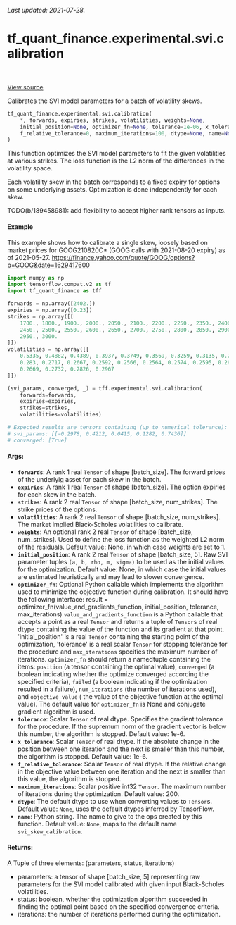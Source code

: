 <!--
This file is generated by a tool. Do not edit directly.
For open-source contributions the docs will be updated automatically.
-->

*Last updated: 2021-07-28.*

<div itemscope itemtype="http://developers.google.com/ReferenceObject">
<meta itemprop="name" content="tf_quant_finance.experimental.svi.calibration" />
<meta itemprop="path" content="Stable" />
</div>

# tf_quant_finance.experimental.svi.calibration

<!-- Insert buttons and diff -->

<table class="tfo-notebook-buttons tfo-api" align="left">
</table>

<a target="_blank" href="https://github.com/google/tf-quant-finance/blob/master/tf_quant_finance/experimental/svi/calibration.py">View source</a>



Calibrates the SVI model parameters for a batch of volatility skews.

```python
tf_quant_finance.experimental.svi.calibration(
    *, forwards, expiries, strikes, volatilities, weights=None,
    initial_position=None, optimizer_fn=None, tolerance=1e-06, x_tolerance=0,
    f_relative_tolerance=0, maximum_iterations=100, dtype=None, name=None
)
```



<!-- Placeholder for "Used in" -->

This function optimizes the SVI model parameters to fit the given volatilities
at various strikes. The loss function is the L2 norm of the differences in the
volatility space.

Each volatility skew in the batch corresponds to a fixed expiry for options
on some underlying assets. Optimization is done independently for each skew.

TODO(b/189458981): add flexibility to accept higher rank tensors as inputs.

#### Example
This example shows how to calibrate a single skew, loosely based on market
prices for GOOG210820C* (GOOG calls with 2021-08-20 expiry) as of 2021-05-27.
https://finance.yahoo.com/quote/GOOG/options?p=GOOG&date=1629417600

```python
import numpy as np
import tensorflow.compat.v2 as tf
import tf_quant_finance as tff

forwards = np.array([2402.])
expiries = np.array([0.23])
strikes = np.array([[
    1700., 1800., 1900., 2000., 2050., 2100., 2200., 2250., 2350., 2400.,
    2450., 2500., 2550., 2600., 2650., 2700., 2750., 2800., 2850., 2900.,
    2950., 3000.
]])
volatilities = np.array([[
    0.5335, 0.4882, 0.4389, 0.3937, 0.3749, 0.3569, 0.3259, 0.3135, 0.29,
    0.283, 0.2717, 0.2667, 0.2592, 0.2566, 0.2564, 0.2574, 0.2595, 0.2621,
    0.2669, 0.2732, 0.2826, 0.2967
]])

(svi_params, converged, _) = tff.experimental.svi.calibration(
    forwards=forwards,
    expiries=expiries,
    strikes=strikes,
    volatilities=volatilities)

# Expected results are tensors containing (up to numerical tolerance):
# svi_params: [[-0.2978, 0.4212, 0.0415, 0.1282, 0.7436]]
# converged: [True]
```

#### Args:


* <b>`forwards`</b>: A rank 1 real `Tensor` of shape [batch_size]. The forward prices
  of the underlyig asset for each skew in the batch.
* <b>`expiries`</b>: A rank 1 real `Tensor` of shape [batch_size]. The option expiries
  for each skew in the batch.
* <b>`strikes`</b>: A rank 2 real `Tensor` of shape [batch_size, num_strikes]. The
  strike prices of the options.
* <b>`volatilities`</b>: A rank 2 real `Tensor` of shape [batch_size, num_strikes]. The
  market implied Black-Scholes volatilities to calibrate.
* <b>`weights`</b>: An optional rank 2 real `Tensor` of shape [batch_size,
  num_strikes]. Used to define the loss function as the weighted L2 norm of
  the residuals.
  Default value: None, in which case weights are set to 1.
* <b>`initial_position`</b>: A rank 2 real `Tensor` of shape [batch_size, 5]. Raw SVI
  parameter tuples `(a, b, rho, m, sigma)` to be used as the initial values
  for the optimization.
  Default value: None, in which case the initial values are estimated
    heuristically and may lead to slower convergence.
* <b>`optimizer_fn`</b>: Optional Python callable which implements the algorithm used
  to minimize the objective function during calibration. It should have
  the following interface: result =
    optimizer_fn(value_and_gradients_function, initial_position, tolerance,
    max_iterations) `value_and_gradients_function` is a Python callable that
    accepts a point as a real `Tensor` and returns a tuple of `Tensor`s of
    real dtype containing the value of the function and its gradient at that
    point. 'initial_position' is a real `Tensor` containing the starting
    point of the optimization, 'tolerance' is a real scalar `Tensor` for
    stopping tolerance for the procedure and `max_iterations` specifies the
    maximum number of iterations.
  `optimizer_fn` should return a namedtuple containing the items: `position`
    (a tensor containing the optimal value), `converged` (a boolean
    indicating whether the optimize converged according the specified
    criteria), `failed` (a boolean indicating if the optimization resulted
    in a failure), `num_iterations` (the number of iterations used), and
    `objective_value` ( the value of the objective function at the optimal
    value). The default value for `optimizer_fn` is None and conjugate
    gradient algorithm is used.
* <b>`tolerance`</b>: Scalar `Tensor` of real dtype. Specifies the gradient tolerance
  for the procedure. If the supremum norm of the gradient vector is below
  this number, the algorithm is stopped.
  Default value: 1e-6.
* <b>`x_tolerance`</b>: Scalar `Tensor` of real dtype. If the absolute change in the
  position between one iteration and the next is smaller than this number,
  the algorithm is stopped.
  Default value: 1e-6.
* <b>`f_relative_tolerance`</b>: Scalar `Tensor` of real dtype. If the relative change
  in the objective value between one iteration and the next is smaller than
  this value, the algorithm is stopped.
* <b>`maximum_iterations`</b>: Scalar positive int32 `Tensor`. The maximum number of
  iterations during the optimization.
  Default value: 200.
* <b>`dtype`</b>: The default dtype to use when converting values to `Tensor`s.
  Default value: `None`, uses the default dtypes inferred by TensorFlow.
* <b>`name`</b>: Python string. The name to give to the ops created by this function.
  Default value: `None`, maps to the default name `svi_skew_calibration`.


#### Returns:

A Tuple of three elements: (parameters, status, iterations)
- parameters: a tensor of shape [batch_size, 5] representing raw parameters
  for the SVI model calibrated with given input Black-Scholes volatilities.
- status: boolean, whether the optimization algorithm succeeded in finding
  the optimal point based on the specified convergence criteria.
- iterations: the number of iterations performed during the optimization.
